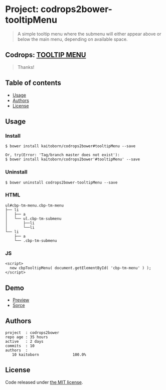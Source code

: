# Project: codrops2bower-tooltipMenu

> A simple tooltip menu where the submenu will either appear above or below the main menu, depending on available space.

## Codrops: [TOOLTIP MENU](http://tympanus.net/codrops/2013/05/23/tooltip-menu/)

> Thanks!

## Table of contents

- [Usage](#usage)
- [Authors](#authors)
- [License](#license)

## Usage

### Install

```
$ bower install kaitoborn/codrops2bower#tooltipMenu --save
```

```
Or, try(Error: 'Tag/branch master does not exist'):
$ bower install kaitoborn/codrops2bower'#tooltipMenu' --save
```

### Uninstall

```
$ bower uninstall codrops2bower-tooltipMenu --save
```

### HTML

```
ul#cbp-tm-menu.cbp-tm-menu
├── li
│   ├── a
│   └── ul.cbp-tm-submenu
│       ├──li
│       └──li
└── li
    ├── a
    └── .cbp-tm-submenu
```

### JS

    <script>
      new cbpTooltipMenu( document.getElementById( 'cbp-tm-menu' ) );
    </script>

## Demo

+ [Preview](http://htmlpreview.github.io/?https://github.com/kaitoborn/codrops2bower/blob/tooltipMenu/dist/demo.html)
+ [Sorce](dist/demo.html)

## Authors

```
project  : codrops2bower
repo age : 35 hours
active   : 2 days
commits  : 10
authors  :
   10 kaitoborn               100.0%
```

## License

Code released under [the MIT license](LICENSE).